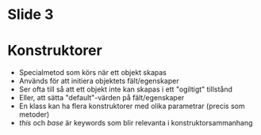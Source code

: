 # Slide 3

# Konstruktorer

* Specialmetod som körs när ett objekt skapas
* Används för att initiera objektets fält/egenskaper
* Ser ofta till så att ett objekt inte kan skapas i ett "ogiltigt" tillstånd
* Eller, att sätta "default"-värden på fält/egenskaper
* En klass kan ha flera konstruktorer med olika parametrar (precis som metoder)
* *this* och *base* är keywords som blir relevanta i konstruktorsammanhang